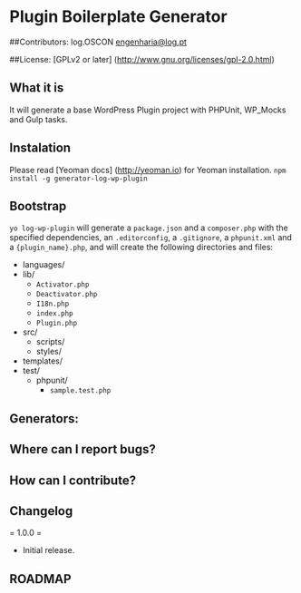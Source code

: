 # Plugin Boilerplate Generator #

##Contributors:
log.OSCON <engenharia@log.pt>

##License: 
[GPLv2 or later] (http://www.gnu.org/licenses/gpl-2.0.html)

## What it is ##

It will generate a base WordPress Plugin project with PHPUnit, WP_Mocks and Gulp tasks.

## Instalation ##

Please read [Yeoman docs] (http://yeoman.io) for Yeoman installation.
`npm install -g generator-log-wp-plugin`

## Bootstrap ##
`yo log-wp-plugin` will generate a `package.json` and a `composer.php` with the specified dependencies, an `.editorconfig`, a `.gitignore`, a `phpunit.xml` and a `{plugin_name}.php`, and will create the following directories and files:

* languages/
* lib/
	* `Activator.php`
	* `Deactivator.php`
	* `I18n.php`
	* `index.php`
	* `Plugin.php`
* src/
	* scripts/
	* styles/
* templates/
* test/
	* phpunit/
		* `sample.test.php`


## Generators:





## Where can I report bugs? ##

## How can I contribute? ##

## Changelog ##

= 1.0.0 =
* Initial release.


## ROADMAP ##